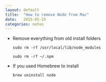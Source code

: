 ```yaml
---
layout: default
title:  "How to remove Node from Mac"
date:   2015-05-25
categories: notes
---
```


- Remove everything from old install folders

    `sudo rm -rf /usr/local/lib/node_modules`

    `sudo rm -rf ~/.npm`
- If you used Homebrew to install

    `brew uninstall node`
